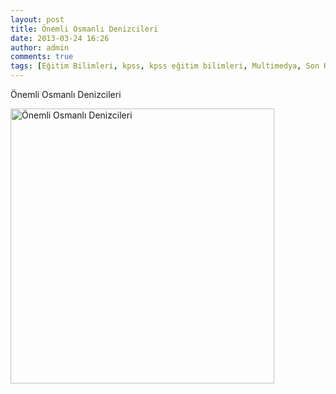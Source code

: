 ```yaml
---
layout: post
title: Önemli Osmanlı Denizcileri
date: 2013-03-24 16:26
author: admin
comments: true
tags: [Eğitim Bilimleri, kpss, kpss eğitim bilimleri, Multimedya, Son Konular]
---
```

Önemli Osmanlı Denizcileri

<a href="http://egitimvaktim.com/onemli-osmanli-denizcileri/onemli-osmanli-denizcileri" rel="attachment wp-att-8995"><img class="alignnone size-full wp-image-8995" alt="Önemli Osmanlı Denizcileri" src="http://egitimvaktim.com/dosyalar/2013/03/Önemli-Osmanlı-Denizcileri.jpg" width="422" height="440" /></a>
